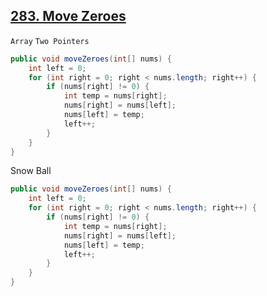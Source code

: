 [283. Move Zeroes](https://leetcode.com/problems/move-zeroes/)
---

`Array` `Two Pointers`

```java
public void moveZeroes(int[] nums) {
    int left = 0;
    for (int right = 0; right < nums.length; right++) {
        if (nums[right] != 0) {
            int temp = nums[right];
            nums[right] = nums[left];
            nums[left] = temp;
            left++;
        }
    }
}
```

Snow Ball

```java
public void moveZeroes(int[] nums) {
    int left = 0;
    for (int right = 0; right < nums.length; right++) {
        if (nums[right] != 0) {
            int temp = nums[right];
            nums[right] = nums[left];
            nums[left] = temp;
            left++;
        }
    }
}
```
